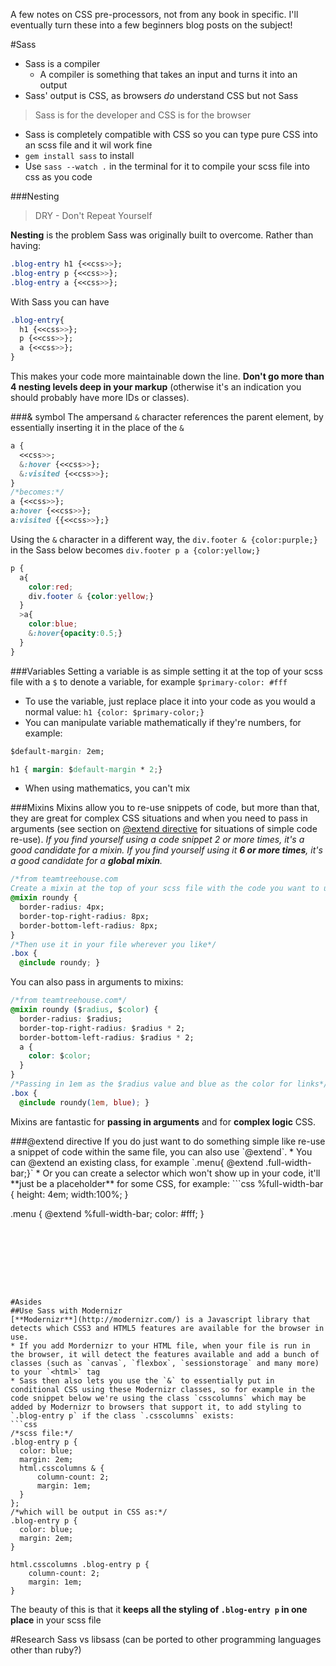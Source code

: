 A few notes on CSS pre-processors, not from any book in specific. I'll eventually turn these into a few beginners blog posts on the subject!

#Sass
* Sass is a compiler
  * A compiler is something that takes an input and turns it into an output
* Sass' output is CSS, as browsers _do_ understand CSS but not Sass
> Sass is for the developer and CSS is for the browser
* Sass is completely compatible with CSS so you can type pure CSS into an scss file and it wil work fine
* `gem install sass` to install
* Use `sass --watch .` in the terminal for it to compile your scss file into css as you code

###Nesting
> DRY - Don't Repeat Yourself

**Nesting** is the problem Sass was originally built to overcome.
Rather than having:
```css
.blog-entry h1 {<<css>>};
.blog-entry p {<<css>>};
.blog-entry a {<<css>>};
```
With Sass you can have
```css
.blog-entry{
  h1 {<<css>>};
  p {<<css>>};
  a {<<css>>};
}
```
This makes your code more maintainable down the line. **Don't go more than 4 nesting levels deep in your markup** (otherwise it's an indication you should probably have more IDs or classes).

###& symbol
The ampersand `&` character references the parent element, by essentially inserting it in the place of the `&`

```css
a {
  <<css>>;
  &:hover {<<css>>};
  &:visited {<<css>>};
}
/*becomes:*/
a {<<css>>};
a:hover {<<css>>};
a:visited {{<<css>>};}
```
Using the `&` character in a different way, the `div.footer & {color:purple;}` in the Sass below becomes `div.footer p a {color:yellow;}`

```css
p {
  a{
    color:red;
    div.footer & {color:yellow;}
  }
  >a{
    color:blue;
    &:hover{opacity:0.5;}
  }
}
```
###Variables
Setting a variable is as simple setting it at the top of your scss file with a `$` to denote a variable, for example `$primary-color: #fff`
* To use the variable, just replace place it into your code as you would a normal value: `h1 {color: $primary-color;}`
* You can manipulate variable mathematically if they're numbers, for example:
```css
$default-margin: 2em;

h1 { margin: $default-margin * 2;}
```
* When using mathematics, you can't mix

###Mixins
Mixins allow you to re-use snippets of code, but more than that, they are great for complex CSS situations and when you need to pass in arguments (see section on [@extend directive](#sass-extend) for situations of simple code re-use).
_If you find yourself using a code snippet 2 or more times, it's a good candidate for a mixin. If you find yourself using it **6 or more times**, it's a good candidate for a **global mixin**._
```css
/*from teamtreehouse.com
Create a mixin at the top of your scss file with the code you want to use in multiple places in your CSS*/
@mixin roundy {
  border-radius: 4px;
  border-top-right-radius: 8px;
  border-bottom-left-radius: 8px;
}
/*Then use it in your file wherever you like*/
.box {
  @include roundy; }
```
You can also pass in arguments to mixins:
```css
/*from teamtreehouse.com*/
@mixin roundy ($radius, $color) {
  border-radius: $radius;
  border-top-right-radius: $radius * 2;
  border-bottom-left-radius: $radius * 2;
  a {
    color: $color;
  }
}
/*Passing in 1em as the $radius value and blue as the color for links*/
.box {
  @include roundy(1em, blue); }
```
Mixins are fantastic for **passing in arguments** and for **complex logic** CSS.

<a name="sass-extend"/>
###@extend directive
If you do just want to do something simple like re-use a snippet of code within the same file, you can also use `@extend`.
* You can @extend an existing class, for example `.menu{ @extend .full-width-bar;}`
* Or you can create a selector which won't show up in your code, it'll **just be a placeholder** for some CSS, for example:
```css
%full-width-bar {
  height: 4em;
  width:100%;
}

.menu {
  @extend %full-width-bar;
  color: #fff;
}
```








#Asides
##Use Sass with Modernizr
[**Modernizr**](http://modernizr.com/) is a Javascript library that detects which CSS3 and HTML5 features are available for the browser in use.
* If you add Mordernizr to your HTML file, when your file is run in the browser, it will detect the features available and add a bunch of classes (such as `canvas`, `flexbox`, `sessionstorage` and many more) to your `<html>` tag
* Sass then also lets you use the `&` to essentially put in conditional CSS using these Modernizr classes, so for example in the code snippet below we're using the class `csscolumns` which may be added by Modernizr to browsers that support it, to add styling to `.blog-entry p` if the class `.csscolumns` exists:
```css
/*scss file:*/
.blog-entry p {
  color: blue;
  margin: 2em;
  html.csscolumns & {
      column-count: 2;
      margin: 1em;
  }
};
/*which will be output in CSS as:*/
.blog-entry p {
  color: blue;
  margin: 2em;
}

html.csscolumns .blog-entry p {
    column-count: 2;
    margin: 1em;
}
```
The beauty of this is that it **keeps all the styling of `.blog-entry p` in one place** in your scss file

#Research
Sass vs libsass (can be ported to other programming languages other than ruby?)
